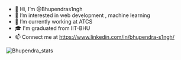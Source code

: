 - 👋 Hi, I’m @Bhupendras1ngh
- 👀 I’m interested in web development , machine learning
- 🌱 I’m currently working at ATCS
- 🎓 I'm graduated from IIT-BHU
- 📫 Connect me at https://www.linkedin.com/in/bhupendra-s1ngh/

<!---
Bhupendras1ngh/Bhupendras1ngh is a ✨ special ✨ repository because its `README.md` (this file) appears on your GitHub profile.
You can click the Preview link to take a look at your changes.
--->
![Bhupendra_stats](https://github-readme-stats.vercel.app/api?username=Bhupendras1ngh&show_icons=true&theme=radical)





